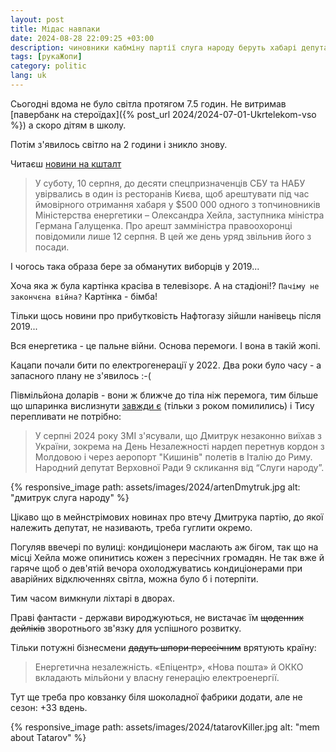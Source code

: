 ```yaml
---
layout: post
title: Мідас навпаки
date: 2024-08-28 22:09:25 +03:00
description: чиновники кабміну партії слуга народу беруть хабарі депутати слуги народу втікають за кордон
tags: [рукаЖопи]
category: politic
lang: uk
---
```


Сьогодні вдома не було світла протягом 7.5 годин.
Не витримав [павербанк на стероїдах]({% post_url 2024/2024-07-01-Ukrtelekom-vso %}) а скоро дітям в школу.

Потім з'явилось світло на 2 години і зникло знову.

Читаєш [новини на кшталт](https://forbes.ua/money/za-spriyannya-ministra-galushchenko-zastupnik-ministra-energetiki-vtrativ-posadu-i-mozhe-sisti-na-12-rokiv-khto-takiy-oleksandr-kheylo-i-yaka-rol-u-vugilniy-spravi-ministra-energetiki-13082024-22971)
> У суботу, 10 серпня, до десяти спецпризначенців СБУ та НАБУ увірвались в один із ресторанів Києва, щоб арештувати під час ймовірного отримання хабаря у $500 000 одного з топчиновників Міністерства енергетики – Олександра Хейла, заступника міністра Германа Галущенка. Про арешт замміністра правоохоронці повідомили лише 12 серпня. В цей же день уряд звільнив його з посади.

І чогось така образа бере за обманутих виборців у 2019...

Хоча яка ж була картінка красіва в телевізорє. 
А на стадіоні!? 
`Пачіму не закончєна війна?`
Картінка - бімба!

Тільки щось новини про прибутковість Нафтогазу зійшли нанівець після 2019...

Вся енергетика - це пальне війни.
Основа перемоги.
І вона в такій жопі.

Кацапи почали бити по електрогенерації у 2022. 
Два роки було часу - а запасного плану не з'явилось :-(

Півмільйона доларів - вони ж ближче до тіла ніж перемога, тим більше що шпаринка вислизнути 
[завжди є](https://www.chesno.org/politician/157312/) (тільки з роком помилились) і Тису перепливати не потрібно:

> У серпні 2024 року ЗМІ з'ясували, що Дмитрук незаконно виїхав з України, зокрема на День Незалежності нардеп перетнув кордон з Молдовою і через аеропорт "Кишинів" полетів в Італію до Риму.
Народний депутат Верховної Ради 9 скликання від “Слуги народу”.

{% responsive_image path: assets/images/2024/artenDmytruk.jpg alt: "дмитрук слуга народу" %}

Цікаво що в мейнстрімових новинах про втечу Дмитрука партію, до якої належить депутат, не називають, треба гуглити окремо.

Погуляв ввечері по вулиці:
кондиціонери маслають аж бігом, так що на місці Хейла може опинитись кожен з пересічних громадян.
Не так вже й гаряче щоб о дев'ятій вечора охолоджуватись кондиціонерами при аварійних відключеннях світла, можна було б і потерпіти.

Тим часом вимкнули ліхтарі в дворах.

Праві фантасти - держави вироджуються, не вистачає їм ~~щоденних дейліків~~ зворотнього зв'язку для успішного розвитку.

Тільки потужні бізнесмени ~~дадуть шпори пересічним~~ врятують країну:

> Енергетична незалежність. «Епіцентр», «Нова пошта» й ОККО вкладають мільйони у власну генерацію електроенергії.

Тут ще треба про ковзанку біля шоколадної фабрики додати, але не сезон: +33 вдень.

{% responsive_image path: assets/images/2024/tatarovKiller.jpg alt: "mem about Tatarov" %}
